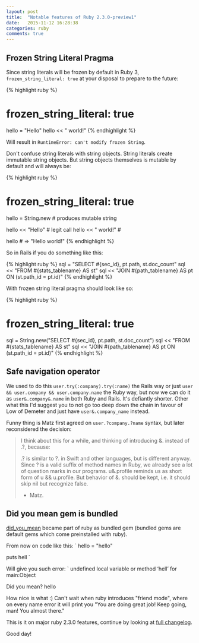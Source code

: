 ```yaml
---
layout: post
title:  "Notable features of Ruby 2.3.0-preview1"
date:   2015-11-12 16:28:38
categories: ruby
comments: true
---
```


## Frozen String Literal Pragma

Since string literals will be frozen by default in Ruby 3, `frozen_string_literal: true` at your disposal to prepare to the future:

{% highlight ruby %}
# frozen_string_literal: true

hello = "Hello"
hello << " world!"
{% endhighlight %}

Will result in `RuntimeError: can't modify frozen String`.

Don't confuse string literals with string objects. String literals create immutable string objects. But string objects themselves is mutable by default and will always be:

{% highlight ruby %}
# frozen_string_literal: true

hello = String.new   # produces mutable string

hello << "Hello"     # legit call
hello << " world!"   #

hello # => "Hello world!"
{% endhighlight %}

So in Rails if you do something like this:

{% highlight ruby %}
sql =  "SELECT #{sec_id}, pt.path, st.doc_count"
sql << "FROM #{stats_tablename} AS st"
sql << "JOIN #{path_tablename} AS pt ON (st.path_id = pt.id)"
{% endhighlight %}

With frozen string literal pragma should look like so:

{% highlight ruby %}
# frozen_string_literal: true

sql =  String.new("SELECT #{sec_id}, pt.path, st.doc_count")
sql << "FROM #{stats_tablename} AS st"
sql << "JOIN #{path_tablename} AS pt ON (st.path_id = pt.id)"
{% endhighlight %}

## Safe navigation operator

We used to do this `user.try(:company).try(:name)` the Rails way or just `user && user.company && user.company.name` the Ruby way, but now we can do it as `user&.company&.name` in both Ruby and Rails. It's defiantly shorter. Other what this I'd suggest you to not go too deep down the chain in favour of Low of Demeter and just have `user&.company_name` instead.

Funny thing is Matz first agreed on `user.?company.?name` syntax, but later reconsidered the decision:

> I think about this for a while, and thinking of introducing &. instead of .?, because:
> 
> .? is similar to ?. in Swift and other languages, but is different anyway.
> Since ? is a valid suffix of method names in Ruby, we already see a lot of question marks in our programs.
> u&.profile reminds us as short form of u && u.profile.
> But behavior of &. should be kept, i.e. it should skip nil but recognize false.
> 
> - Matz.

## Did you mean gem is bundled

[did_you_mean](https://github.com/yuki24/did_you_mean) became part of ruby as bundled gem (bundled gems are default gems which come preinstalled with ruby).

From now on code like this:
`
hello = "hello"

puts hell
`

Will give you such error:
`
undefined local variable or method ‘hell’ for main:Object

Did you mean? hello`
`

How nice is what :) Can't wait when ruby introduces "friend mode", where on every name error it will print you "You are doing great job! Keep going, man! You almost there."

This is it on major ruby 2.3.0 features, continue by looking at [full changelog](https://github.com/ruby/ruby/blob/8d9e36000747bb650d169d44dd812bfc7e360bd5/ChangeLog).

Good day!